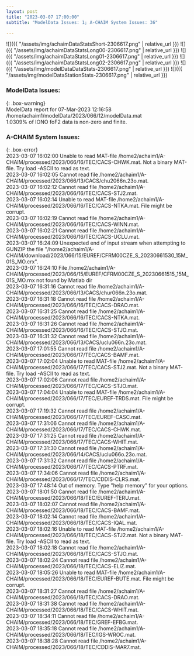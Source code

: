 ```yaml
---
layout: post
title: "2023-03-07 17:00:00"
subtitle: "ModelData Issues: 1; A-CHAIM System Issues: 36"

---
```


![]({{ "/assets/img/achaimDataStatsShort-2306617.png" | relative_url }})
![]({{ "/assets/img/achaimDataStatsLong00-2306617.png" | relative_url }})
![]({{ "/assets/img/achaimDataStatsLong01-2306617.png" | relative_url }})
![]({{ "/assets/img/achaimDataStatsLong02-2306617.png" | relative_url }})
![]({{ "/assets/img/modelDataDataStats-2306617.png" | relative_url }})
![]({{ "/assets/img/modelDataStationStats-2306617.png" | relative_url }})

### ModelData Issues:  
  
{: .box-warning}  
 ModelData report for 07-Mar-2023 12:16:58   
 /home/achaim1/modelData/2023/066/12/modelData.mat   
 1.0309% of IONO foF2 data is non-zero and finite.   
  
### A-CHAIM System Issues:  
  
{: .box-error}  
2023-03-07 16:02:00 Unable to read MAT-file /home2/achaim1/A-CHAIM/processed/2023/066/16/TEC/CACS-CHWK.mat. Not a binary MAT-file. Try load -ASCII to read as text.  
2023-03-07 16:02:05 Cannot read file /home2/achaim1/A-CHAIM/processed/2023/066/13/CACS/chu2066n.23o.mat.  
2023-03-07 16:02:12 Cannot read file /home2/achaim1/A-CHAIM/processed/2023/066/16/TEC/CACS-STJ2.mat.  
2023-03-07 16:02:14 Unable to read MAT-file /home2/achaim1/A-CHAIM/processed/2023/066/16/TEC/CACS-NTKA.mat. File might be corrupt.  
2023-03-07 16:02:19 Cannot read file /home2/achaim1/A-CHAIM/processed/2023/066/16/TEC/CACS-WINN.mat.  
2023-03-07 16:02:21 Cannot read file /home2/achaim1/A-CHAIM/processed/2023/066/16/TEC/CACS-UCLU.mat.  
2023-03-07 16:24:09 Unexpected end of input stream when attempting to GUNZIP the file "/home2/achaim1/A-CHAIM/download/2023/066/15/EUREF/CFRM00CZE_S_20230661530_15M_01S_MO.crx".  
2023-03-07 16:24:10 File /home2/achaim1/A-CHAIM/processed/2023/066/15/EUREF/CFRM00CZE_S_20230661515_15M_01S_MO.rnx not found by Matlab dir  
2023-03-07 16:31:16 Cannot read file /home2/achaim1/A-CHAIM/processed/2023/066/13/CACS/chur066n.23o.mat.  
2023-03-07 16:31:18 Cannot read file /home2/achaim1/A-CHAIM/processed/2023/066/16/TEC/CACS-DRAO.mat.  
2023-03-07 16:31:25 Cannot read file /home2/achaim1/A-CHAIM/processed/2023/066/16/TEC/CACS-NTKA.mat.  
2023-03-07 16:31:26 Cannot read file /home2/achaim1/A-CHAIM/processed/2023/066/16/TEC/CACS-STJO.mat.  
2023-03-07 16:31:32 Cannot read file /home2/achaim1/A-CHAIM/processed/2023/066/13/CACS/uclu066n.23o.mat.  
2023-03-07 17:01:55 Cannot read file /home2/achaim1/A-CHAIM/processed/2023/066/17/TEC/CACS-BAMF.mat.  
2023-03-07 17:02:04 Unable to read MAT-file /home2/achaim1/A-CHAIM/processed/2023/066/17/TEC/CACS-STJ2.mat. Not a binary MAT-file. Try load -ASCII to read as text.  
2023-03-07 17:02:06 Cannot read file /home2/achaim1/A-CHAIM/processed/2023/066/17/TEC/CACS-STJO.mat.  
2023-03-07 17:04:04 Unable to read MAT-file /home2/achaim1/A-CHAIM/processed/2023/066/17/TEC/EUREF-TRDS.mat. File might be corrupt.  
2023-03-07 17:19:32 Cannot read file /home2/achaim1/A-CHAIM/processed/2023/066/17/TEC/EUREF-CASC.mat.  
2023-03-07 17:31:06 Cannot read file /home2/achaim1/A-CHAIM/processed/2023/066/17/TEC/CACS-CHWK.mat.  
2023-03-07 17:31:25 Cannot read file /home2/achaim1/A-CHAIM/processed/2023/066/17/TEC/CACS-WHIT.mat.  
2023-03-07 17:31:30 Cannot read file /home2/achaim1/A-CHAIM/processed/2023/066/14/CACS/uclu066o.23o.mat.  
2023-03-07 17:31:32 Cannot read file /home2/achaim1/A-CHAIM/processed/2023/066/17/TEC/CACS-PTRF.mat.  
2023-03-07 17:34:06 Cannot read file /home2/achaim1/A-CHAIM/processed/2023/066/17/TEC/CDDIS-CLRS.mat.  
2023-03-07 17:48:14 Out of memory. Type "help memory" for your options.  
2023-03-07 18:01:50 Cannot read file /home2/achaim1/A-CHAIM/processed/2023/066/18/TEC/EUREF-TERU.mat.  
2023-03-07 18:02:07 Cannot read file /home2/achaim1/A-CHAIM/processed/2023/066/18/TEC/CACS-BAMF.mat.  
2023-03-07 18:02:14 Cannot read file /home2/achaim1/A-CHAIM/processed/2023/066/18/TEC/CACS-IQAL.mat.  
2023-03-07 18:02:16 Unable to read MAT-file /home2/achaim1/A-CHAIM/processed/2023/066/18/TEC/CACS-STJ2.mat. Not a binary MAT-file. Try load -ASCII to read as text.  
2023-03-07 18:02:18 Cannot read file /home2/achaim1/A-CHAIM/processed/2023/066/18/TEC/CACS-STJO.mat.  
2023-03-07 18:02:24 Cannot read file /home2/achaim1/A-CHAIM/processed/2023/066/18/TEC/CACS-ELIZ.mat.  
2023-03-07 18:05:26 Unable to read MAT-file /home2/achaim1/A-CHAIM/processed/2023/066/18/TEC/EUREF-BUTE.mat. File might be corrupt.  
2023-03-07 18:31:27 Cannot read file /home2/achaim1/A-CHAIM/processed/2023/066/18/TEC/CACS-DRAO.mat.  
2023-03-07 18:31:38 Cannot read file /home2/achaim1/A-CHAIM/processed/2023/066/18/TEC/CACS-WHIT.mat.  
2023-03-07 18:34:11 Cannot read file /home2/achaim1/A-CHAIM/processed/2023/066/18/TEC/GREF-EFBG.mat.  
2023-03-07 18:35:18 Cannot read file /home2/achaim1/A-CHAIM/processed/2023/066/18/TEC/IGS-WROC.mat.  
2023-03-07 18:38:28 Cannot read file /home2/achaim1/A-CHAIM/processed/2023/066/18/TEC/CDDIS-MAR7.mat.  
